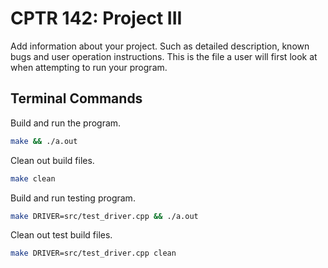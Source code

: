 # CPTR 142: Project III

Add information about your project.
Such as detailed description, known bugs and user operation instructions.
This is the file a user will first look at when attempting to run your program.

## Terminal Commands

Build and run the program.

```sh
make && ./a.out
```

Clean out build files.

```sh
make clean
```

Build and run testing program.

```sh
make DRIVER=src/test_driver.cpp && ./a.out
```

Clean out test build files.

```sh
make DRIVER=src/test_driver.cpp clean
```
